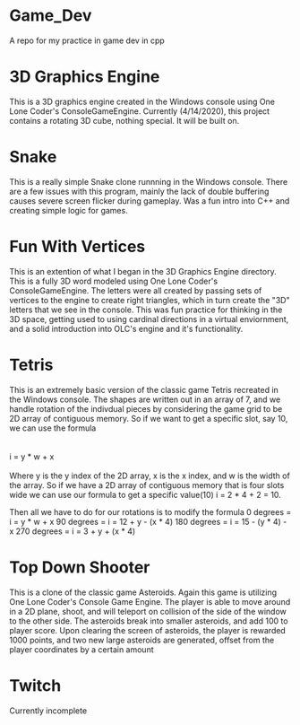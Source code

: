 # Game_Dev
A repo for my practice in game dev in  cpp


# 3D Graphics Engine
This is a 3D graphics engine created in the Windows console using One Lone Coder's ConsoleGameEngine. Currently (4/14/2020), this project contains a rotating 3D cube, nothing special. It will be built on.

# Snake
This is a really simple Snake clone runnning in the Windows console. There are a few issues with this program, mainly the lack of double buffering causes severe screen flicker during gameplay. Was a fun intro into C++ and creating simple logic for games.


# Fun With Vertices
This is an extention of what I began in the 3D Graphics Engine directory. This is a fully 3D word modeled using One Lone Coder's ConsoleGameEngine. The letters were all created by passing sets of vertices to the engine to create right triangles, which in turn create the "3D" letters that we see in the console. This was fun practice for thinking in the 3D space, getting used to using cardinal directions in a virtual enviornment, and a solid introduction into OLC's engine and it's functionality.

# Tetris
This is an extremely basic version of the classic game Tetris recreated in the Windows console. The shapes are written out in an array of 7, and we handle rotation of the indivdual pieces by considering the game grid to be 2D array of contiguous memory. So if we want to get a specific slot, say 10, we can use the formula 
<br>
<br>
<br>
<bold>i = y * w + x</bold>
<br>
<br>
Where y is the y index of the 2D array, x is the x index, and w is the width of the array. So if we have a 2D array of contiguous memory that is four slots wide we can use our formula to get a specific value(10) i = 2 * 4 + 2 =  10.

Then all we have to do for our rotations is to modify the formula
0 degrees = i = y * w + x
90 degrees = i = 12 + y - (x * 4)
180 degrees = i = 15 - (y * 4) - x
270 degrees = i = 3 + y + (x * 4)



# Top Down Shooter
This is a clone of the classic game Asteroids. Again this game is utilizing One Lone Coder's Console Game Engine. The player is able to move around in a 2D plane, shoot, and will teleport on collision of the side of the window to the other side. The asteroids break into smaller asteroids, and add 100 to player score. Upon clearing the screen of asteroids, the player is rewarded 1000 points, and two new large asteroids are generated, offset from the player coordinates by a certain amount





# Twitch
Currently incomplete

